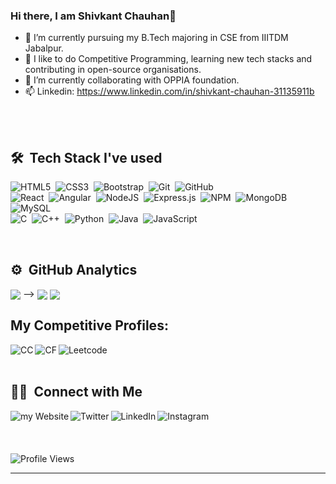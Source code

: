 ### Hi there, I am Shivkant Chauhan👋
- 🔭 I’m currently pursuing my B.Tech majoring in CSE from IIITDM Jabalpur.
- 🌱 I like to do Competitive Programming, learning new tech stacks and contributing in open-source organisations.
- 👯 I’m currently collaborating with OPPIA foundation.
- 📫 Linkedin: https://www.linkedin.com/in/shivkant-chauhan-31135911b

<br><br>
<h2>🛠 &nbsp;Tech Stack I've used</h2>

![HTML5](https://img.shields.io/badge/html5-%23E34F26.svg?style=for-the-badge&logo=html5&logoColor=white)&nbsp;
![CSS3](https://img.shields.io/badge/css3-%231572B6.svg?style=for-the-badge&logo=css3&logoColor=white)&nbsp;
![Bootstrap](https://img.shields.io/badge/bootstrap-%23563D7C.svg?style=for-the-badge&logo=bootstrap&logoColor=white)&nbsp;
![Git](https://img.shields.io/badge/git-%23F05033.svg?style=for-the-badge&logo=git&logoColor=white)&nbsp;
![GitHub](https://img.shields.io/badge/github-%23121011.svg?style=for-the-badge&logo=github&logoColor=white)&nbsp;
<br>
![React](https://img.shields.io/badge/react-%2320232a.svg?style=for-the-badge&logo=react&logoColor=%2361DAFB)&nbsp;
![Angular](https://img.shields.io/badge/angular-%23DD0031.svg?style=for-the-badge&logo=angular&logoColor=white)&nbsp;
![NodeJS](https://img.shields.io/badge/node.js-6DA55F?style=for-the-badge&logo=node.js&logoColor=white)&nbsp;
![Express.js](https://img.shields.io/badge/express.js-%23404d59.svg?style=for-the-badge&logo=express&logoColor=%2361DAFB)&nbsp;
![NPM](https://img.shields.io/badge/NPM-%23000000.svg?style=for-the-badge&logo=npm&logoColor=white)&nbsp;
![MongoDB](https://img.shields.io/badge/MongoDB-%234ea94b.svg?style=for-the-badge&logo=mongodb&logoColor=white)&nbsp;
![MySQL](https://img.shields.io/badge/mysql-%2300f.svg?style=for-the-badge&logo=mysql&logoColor=white)&nbsp;
<br>
![C](https://img.shields.io/badge/c-%2300599C.svg?style=for-the-badge&logo=c&logoColor=white)&nbsp;
![C++](https://img.shields.io/badge/c++-%2300599C.svg?style=for-the-badge&logo=c%2B%2B&logoColor=white)&nbsp;
![Python](https://img.shields.io/badge/python-3670A0?style=for-the-badge&logo=python&logoColor=ffdd54)&nbsp;
![Java](https://img.shields.io/badge/java-%23ED8B00.svg?style=for-the-badge&logo=java&logoColor=white)&nbsp;
![JavaScript](https://img.shields.io/badge/javascript-%23323330.svg?style=for-the-badge&logo=javascript&logoColor=%23F7DF1E)&nbsp;






<br>

<h2>⚙️ &nbsp;GitHub Analytics</h2
<!-- <img src="https://raw.githubusercontent.com/Shivkant-Chauhan/github-stats/master/generated/overview.svg#gh-dark-mode-only" align="center">
<img src="https://raw.githubusercontent.com/Shivkant-Chauhan/github-stats/master/generated/languages.svg#gh-dark-mode-only" align="center"> -->
  
<img align="center" src="https://github-readme-stats.vercel.app/api?username=Shivkant-Chauhan&count_private=true&show_icons=trueline_height=21&bg_color=0,EC6C6C,FFD479,FFFC79,73FA79&theme=graywhite">
<img align="center" src="https://github-readme-stats.vercel.app/api/top-langs/?username=Shivkant-Chauhan&&layout=compact&show_icons=trueline_height=21&langs_count=10&hide=html,css&bg_color=0,73FA79,73FDFF,7A81FF&theme=graywhite">
  
<br>

<h2>My Competitive Profiles:</h2

[<img align="left" alt="CC" src="https://img.shields.io/badge/-CodeChef-5B4638?style=for-the-badge&logo=CodeChef&logoColor=white" />][codechef]
[<img align="left" alt="CF" src="https://img.shields.io/badge/Codeforces-445f9d?style=for-the-badge&logo=Codeforces&logoColor=white" />][codeforces]
[<img align="left" alt="Leetcode" src="https://img.shields.io/badge/LeetCode-000000?style=for-the-badge&logo=LeetCode&logoColor=#d16c06" />][leetcode]

<br><br>

<h2>🤝🏻 &nbsp;Connect with Me</h2>

[<img align="left" alt="my Website" src="https://img.shields.io/badge/website-000000?style=for-the-badge&logo=About.me&logoColor=white" />][website]
[<img align="left" alt="Twitter" src="https://img.shields.io/badge/Twitter-1DA1F2?style=for-the-badge&logo=twitter&logoColor=white" />][twitter]
[<img align="left" alt="LinkedIn" src="https://img.shields.io/badge/LinkedIn-0077B5?style=for-the-badge&logo=linkedin&logoColor=white" />][linkedin]
[<img align="left" alt="Instagram" src="https://img.shields.io/badge/Instagram-E4405F?style=for-the-badge&logo=instagram&logoColor=white" />][instagram]

<br><br><br><br>
![Profile Views](https://visitor-badge.glitch.me/badge?page_id=brijsiyag.githubProfile)


---

[website]: https://github.com/Shivkant-Chauhan
[twitter]: https://twitter.com/ShivkantChauha6
[instagram]: https://instagram.com/shivkant_rajput7
[linkedin]: https://www.linkedin.com/in/shivkant-chauhan-31135911b
[codechef]: https://www.codechef.com/users/shivkant_ch
[codeforces]: https://codeforces.com/profile/ShiVkant5
[leetcode]: https://leetcode.com/shivkant_ch/
